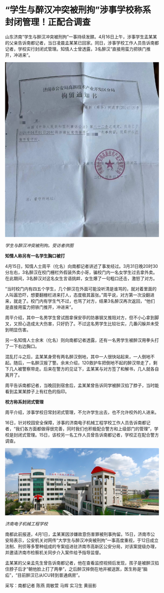 # “学生与醉汉冲突被刑拘”涉事学校称系封闭管理！正配合调查

山东济南“学生与醉汉冲突被刑拘”一事持续发酵。4月16日上午，涉事学生孟某某的父亲告诉南都记者，当日凌晨孟某某已回家。同日，涉事学校工作人员告诉南都记者，学校实行封闭式管理。知情人士曾透露，3名醉汉“直接用蛮力把铁门推开，冲进来”。

![47e6040549be8fcf6fd989adbae993a8.jpg](https://raw.githubusercontent.com/qqhsx/qqnews_image/main/2024/04/16/“学生与醉汉冲突被刑拘”涉事学校称系封闭管理！正配合调查/47e6040549be8fcf6fd989adbae993a8.jpg)

_学生与醉汉冲突被刑拘。受访者供图_

**知情人称另有一名学生胸口被打**

4月15日，知情人士周平（化名）向南都记者讲述了事发经过。3月31日晚20时30分左右，3名醉汉在校门栅栏外假装外卖小哥，骗校门内一名女学生过去拿外卖。在此期间，3名醉汉对这名女生言语挑衅，女生爆了一句粗口还击，激怒了对方。

“当时校门内有四五个学生，几个醉汉在外面可能没听清是谁骂的，就对着里面的人叫嚣恐吓，想要翻栅栏进来打人，态度极其嚣张。”周平说，对方第一次没翻进来，就走了。校门内有学生气不过，也骂了对方，结果3名醉汉再次返回，“他们是直接用蛮力把铁门推开，冲进来”。

周平介绍，其中一名男学生曾试图拿保安亭的防暴钢叉推阻对方，但不小心拿到脚叉，又担心造成太大伤害，只好扔了。不过这名男学生比较壮实，几番闪躲并未受到明显伤害。

另一名知情人士余末（化名）则向南都记者透露，还有一名男学生被醉汉用拳头打了一下右边胸口。

混乱打斗之后，孟某某身旁有两名醉汉倒地，其中一人很快站起来，一人倒地不起。随后，一名醉汉报了警。余末介绍，120救护车把倒地不起的醉汉带走了，剩下几人被警察带走。后来在警方的见证下，孟某某与对方签了和解书，几人就各自离开了。

周平告诉南都记者，当晚回到宿舍后，孟某某曾告诉同学被醉汉掐了脖子，当时能看到孟某某脖子上有红色的指印。

**校方称系封闭式管理**

周平介绍，涉事学校日常封闭式管理，不允许学生出去，也不允许校外的人进来。

16日，针对校园安全保障，涉事的济南电子机械工程学校工作人员告诉南都记者，“我们各方面都做得很完善，同时我们也积极配合警方和上级部门的管理”，学校是封闭式管理。15日，该校另一名工作人员曾告诉南都记者，学校正在配合警方调查。

![9fd2d97699941bc049c18e60da8a25c3.jpg](https://raw.githubusercontent.com/qqhsx/qqnews_image/main/2024/04/16/“学生与醉汉冲突被刑拘”涉事学校称系封闭管理！正配合调查/9fd2d97699941bc049c18e60da8a25c3.jpg)

 _济南电子机械工程学校_

南都此前报道，4月1日，孟某某因涉嫌故意伤害罪被刑事拘留。15日，济南市公安局表示，公安机关对网传“大学生与醉汉冲突被刑拘”一事高度重视，于12日成立法制、刑侦等多警种组成的专案组进驻济南市高新区公安分局，对该案提级办理，并邀请济南市检察机关同步介入案件给予指导监督。

孟某某的父亲孟先生曾告诉南都记者，他在查看监控视频后发现，孩子是被醉汉掐住脖子后才“朝他脸上打了两拳”，之后醉汉摔倒在地并被送医，医生称是“脑疝”，“目前醉汉已从ICU转到普通病房”。

采写：南都记者 陈燕 周敏萱 马辉 实习生 黄丽影

